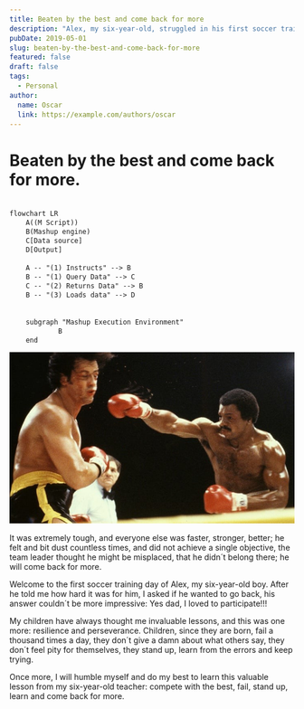 ```yaml
---
title: Beaten by the best and come back for more
description: "Alex, my six-year-old, struggled in his first soccer training but remained enthusiastic. His resilience taught me to embrace failure and persist. Once again, I'm learning from my young teacher."
pubDate: 2019-05-01
slug: beaten-by-the-best-and-come-back-for-more
featured: false
draft: false
tags:
  - Personal
author:
  name: Oscar
  link: https://example.com/authors/oscar
---
```



# Beaten by the best and come back for more.



```mermaid

flowchart LR
    A((M Script))
    B(Mashup engine)
    C[Data source] 
    D[Output]

    A -- "(1) Instructs" --> B
    B -- "(1) Query Data" --> C
    C -- "(2) Returns Data" --> B
    B -- "(3) Loads data" --> D


    subgraph "Mashup Execution Environment"
            B
    end

```


![Beaten by the best](https://github.com/OscarValerock/OscarValerock/blob/main/src/content/blog/beaten-by-the-best-and-come-back-for-more/Beaten%20by%20the%20best.jpg?raw=true)

It was extremely tough, and everyone else was faster, stronger, better; he felt and bit dust countless times, and did not achieve a single objective, the team leader thought he might be misplaced, that he didn´t belong there; he will come back for more.

Welcome to the first soccer training day of Alex, my six-year-old boy. After he told me how hard it was for him, I asked if he wanted to go back, his answer couldn´t be more impressive: Yes dad, I loved to participate!!!

My children have always thought me invaluable lessons, and this was one more: resilience and perseverance. Children, since they are born, fail a thousand times a day, they don´t give a damn about what others say, they don´t feel pity for themselves, they stand up, learn from the errors and keep trying.

Once more, I will humble myself and do my best to learn this valuable lesson from my six-year-old teacher: compete with the best, fail, stand up, learn and come back for more.